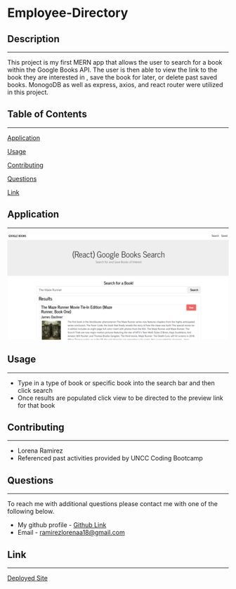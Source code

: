# Employee-Directory
## Description
  ---
  This project is my first MERN app that allows the user to search for a book within the Google Books API. The user is then able to view the link to the book they are interested in , save the book for later, or delete past saved books. MonogoDB as well as express, axios, and react router were utilized in this project.
  ## Table of Contents 
  --- 
  [Application](#application)

  [Usage](#usage)

  [Contributing](#contributing)

  [Questions](#questions)

  [Link](#deployedLink)

  ## Application
  ---
  ![Application](./client/public/assets/image/google-book-search.png)
  ## Usage
  ---
  * Type in a type of book or specific book into the search bar and then click search
  * Once results are populated click view to be directed to the preview link for that book
  
  ## Contributing
  ---
  * Lorena Ramirez
  * Referenced past activities provided by UNCC Coding Bootcamp
  ## Questions
  ---
  To reach me with additional questions please contact me with one of the following below.
  * My github profile - [Github Link](https://github.com/Lorena-Ramirez)
  * Email - <ramirezlorenaa18@gmail.com>


 ## Link
  ---
  [Deployed Site](https://agile-cove-31662.herokuapp.com/)
